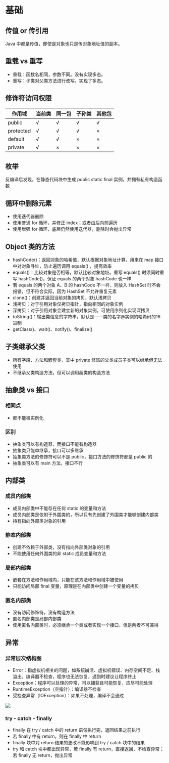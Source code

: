 # 基础
## 传值 or 传引用
Java 中都是传值，即使是对象也只是传对象地址值的副本。

## 重载 vs 重写
- 重载：函数名相同，参数不同。没有实现多态。
- 重写：子类对父类方法进行改写。实现了多态。

## 修饰符访问权限
| 作用域 | 当前类 | 同一包 | 子孙类 | 其他包 |
| ----- | ----- | ----- | ----- | ----- |
| public | √ | √ | √ | √ |
| protected | √ | √ | √ | × |
| default | √ | √ | × | × |
| private | √ | × | × | × |

## 枚举
反编译后发现，在静态代码块中生成 public static final 实例，并拥有私有构造函数

## 循环中删除元素
- 使用迭代器删除
- 使用普通 for 循环，并修正 index；或者由后向前遍历
- 使用增强 for 循环，底层仍然使用迭代器，删除时会抛出异常

## Object 类的方法
- hashCode()：返回对象的哈希值，默认根据对象地址计算，用来在 map 接口中对对象寻址，防止遍历调用 equals() ，提高效率
- equals()：比较对象是否相等，默认比较对象地址。重写 equals() 时须同时重写 hashCode()，保证 equals 的两个对象 hashCode 也一样
 - 若 equals 的两个对象 A、B 的 hashCode 不一样，则放入 HashSet 时不会报错，但不符合实际，因为 HashSet 不允许重复元素
- clone()：创建并返回当前对象的拷贝，默认浅拷贝
 - 浅拷贝：对于引用对象仅拷贝指针，指向相同的对象实例
 - 深拷贝：对于引用对象会建立新的对象实例。可使用序列化实现深拷贝
- toString()：输出类信息的字符串，默认是——类的名字@实例的哈希码的16进制
- getClass()、wait()、notify()、finalize()

## 子类继承父类
- 所有字段、方法和嵌套类，其中 private 修饰的父类成员子类可以继承但无法使用
- 不继承父类构造方法，但可以调用超类的构造方法

## 抽象类 vs 接口
### 相同点
- 都不能被实例化

### 区别
- 抽象类可以有构造器，而接口不能有构造器
- 抽象类只能单继承，接口可以多继承
- 抽象类方法的修饰符可以不是 public，接口方法的修饰符都是 public 的
- 抽象类可以有 main 方法，接口不行

## 内部类
### 成员内部类
- 成员内部类中不能存在任何 static 的变量和方法
- 成员内部类是依附于外围类的，所以只有先创建了外围类才能够创建内部类
- 持有指向外部类对象的引用

### 静态内部类
- 创建不依赖于外部类，没有指向外部类对象的引用
- 不能使用任何外围类的非 static 成员变量和方法

### 局部内部类
- 嵌套在方法和作用域内，只能在该方法和作用域中被使用
- 只能访问局部 final 变量，原理是在内部类中创建一个变量的拷贝

### 匿名内部类
- 没有访问修饰符，没有构造方法
- 匿名内部类是局部内部类
- 使用匿名内部类时，必须继承一个类或者实现一个接口，但是两者不可兼得

## 异常
### 异常层次结构图
- Error：指虚拟机相关的问题，如系统崩溃、虚拟机错误、内存空间不足、栈溢出。编译器不检查，程序也无法恢复，遇到时建议让程序终止
- Exception：程序可以处理的异常，可以捕获且可能恢复，应尽可能处理
 - RuntimeException（空指针）：编译器不检查
 - 受检查异常（IOException）：如果不处理，编译不会通过

![](http://osbdeld5c.bkt.clouddn.com/18-4-10/10158020.jpg)

### try - catch - finally
- finally 在 try / catch 中的 return 语句执行完，返回结果之前执行
- 若 finally 中有 return，则在 finally 中 return
- finally 块中对 return 结果的更改不能影响到 try / catch 块中的结果
- try 和 catch 块中都出现异常，若 finally 有 return，直接返回，不检查异常；若 finally 无 return，抛出异常